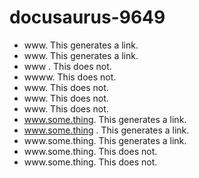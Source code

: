 # docusaurus-9649

- www. This generates a link.
- www\. This generates a link.
- www . This does not.
- wwww. This does not.
- <span>www</span>. This does not.
- www<!-- -->. This does not.
- www&period; This does not.
- www.some.thing. This generates a link.
- www.some.thing . This generates a link.
- www\.some.thing. This generates a link.
- www<!-- -->.some.thing. This does not.
- www&period;some.thing. This does not.
